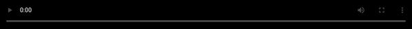 ```yaml
---
Title: Page 2
Published: 2023-02-19 6:51:04
---
```

<style>


@charset "UTF-8";

.video-js .vjs-big-play-button:before,
.video-js .vjs-control:before,
.video-js .vjs-modal-dialog,
.vjs-modal-dialog .vjs-modal-dialog-content {
	position: absolute;
	top: 0;
	left: 0;
	width: 100%;
	height: 100%;
	font-family: "Ionicons", "Questrial" !important;
	cursor: pointer;
}

.video-js .vjs-big-play-button:before,
.video-js .vjs-control:before {
	text-align: center;
}

.vjs-icon-play:before,
.video-js .vjs-big-play-button:before,
.video-js .vjs-play-control:before {
	content: "\f488";
}

.vjs-icon-play-circle:before {
	content: "\f488";
}

.vjs-icon-pause:before,
.video-js .vjs-play-control.vjs-playing:before {
	content: "\f478";
}

.vjs-icon-volume-mute:before,
.video-js .vjs-mute-control.vjs-vol-0:before,
.video-js .vjs-volume-menu-button.vjs-vol-0:before {
	content: "\f3b8";
}

.vjs-icon-volume-low:before,
.video-js .vjs-mute-control.vjs-vol-1:before,
.video-js .vjs-volume-menu-button.vjs-vol-1:before {
	content: "\f258";
}

.vjs-icon-volume-mid:before,
.video-js .vjs-mute-control.vjs-vol-2:before,
.video-js .vjs-volume-menu-button.vjs-vol-2:before {
	content: "\f259";
}

.vjs-icon-volume-high:before,
.video-js .vjs-mute-control:before,
.video-js .vjs-volume-menu-button:before {
	content: "\f257";
}

.vjs-icon-fullscreen-enter:before,
.video-js .vjs-fullscreen-control:before {
	content: "\f3d8";
}

.vjs-icon-fullscreen-exit:before,
.video-js.vjs-fullscreen .vjs-fullscreen-control:before {
	content: "\f3d0";
}

.vjs-icon-square:before {
	content: "\f371";
}

.vjs-icon-spinner:before {
	content: "\f29c";
}

.vjs-icon-subtitles:before,
.video-js .vjs-subtitles-button:before {
	content: "\f3fa";
}

.vjs-icon-captions:before,
.video-js .vjs-captions-button:before {
	content: "\f3fa";
}

.vjs-icon-chapters:before,
.video-js .vjs-chapters-button:before {
	content: "\f453";
}

.vjs-icon-share:before {
	content: "\f3ac";
}

.vjs-icon-cog:before {
	content: "\f43d";
}

.vjs-icon-circle:before,
.video-js .vjs-mouse-display:before,
.video-js .vjs-play-progress:before,
.video-js .vjs-volume-level:before {
	content: '';
}

.vjs-icon-circle-outline:before {
	content: "";
}

.vjs-icon-circle-inner-circle:before {
	content: "";
}

.vjs-icon-hd:before {
	content: "\f4cd";
}

.vjs-icon-cancel:before,
.video-js .vjs-control.vjs-close-button:before {
	content: "\f406";
}

.vjs-icon-replay:before {
	content: "\f49c";
}

.vjs-icon-facebook:before {
	content: "\f231";
}

.vjs-icon-gplus:before {
	content: "\f235";
}

.vjs-icon-linkedin:before {
	content: "";
}

.vjs-icon-twitter:before {
	content: "\f243";
}

.vjs-icon-tumblr:before {
	content: "\f241";
}

.vjs-icon-pinterest:before {
	content: "\f2b1";
}

.vjs-icon-audio-description:before {
	content: "";
}

.video-js {
	width: 100%;
	height: 100%;
	top: 0px;
	left: 0px;
	vertical-align: top;
	box-sizing: border-box;
	color: #fff;
	background: #000;
	position: absolute;
	padding: 0;
	font-size: 10px;
	line-height: 1;
	font-weight: normal;
	font-style: normal;
	font-family: "Ionicons", "Questrial" !important;
	-webkit-user-select: none;
	-moz-user-select: none;
	-ms-user-select: none;
	user-select: none;
	overflow: hidden;
}

.video-js:-moz-full-screen {
	position: absolute;
}

.video-js:-webkit-full-screen {
	width: 100% !important;
	height: 100% !important;
}

.video-js *,
.video-js *:before,
.video-js *:after {
	box-sizing: inherit;
}

.video-js ul {
	font-family: inherit;
	font-size: inherit;
	line-height: inherit;
	list-style-position: outside;
	margin-left: 0;
	margin-right: 0;
	margin-top: 0;
	margin-bottom: 0;
}

.video-js.vjs-fluid,
.video-js.vjs-16-9,
.video-js.vjs-4-3 {
	width: 100%;
	max-width: 100%;
	height: 0;
}

.video-js.vjs-16-9 {
	padding-top: 56.25%;
}

.video-js.vjs-4-3 {
	padding-top: 75%;
}

.video-js.vjs-fill {
	width: 100%;
	height: 100%;
}

.video-js .vjs-tech {
	position: absolute;
	top: 0;
	left: 0;
	width: 100%;
	height: 100%;
}

body.vjs-full-window {
	padding: 0;
	margin: 0;
	height: 100%;
	overflow-y: auto;
}

.vjs-full-window .video-js.vjs-fullscreen {
	position: fixed;
	overflow: hidden;
	z-index: 1000;
	left: 0;
	top: 0;
	bottom: 0;
	right: 0;
}

.video-js.vjs-fullscreen {
	width: 100% !important;
	height: 100% !important;
	padding-top: 0 !important;
}

.video-js.vjs-fullscreen.vjs-user-inactive, .vjs-user-inactive {
	cursor: none;
}

.vjs-hidden {
	display: none !important;
}

.video-js .vjs-offscreen {
	height: 1px;
	left: -9999px;
	position: absolute;
	top: 0;
	width: 1px;
}

.vjs-lock-showing {
	display: block !important;
	opacity: 1;
	visibility: visible;
}

.vjs-no-js {
	padding: 20px;
	color: #fff;
	background-color: #000;
	font-size: 18px;
	font-family: Arial, Helvetica, sans-serif;
	text-align: center;
	width: 300px;
	height: 150px;
	margin: 0px auto;
}

.vjs-no-js a,
.vjs-no-js a:visited {
	color: #66A8CC;
}

.video-js .vjs-big-play-button {
	font-size: 600%;
	line-height: 100px;
	height: 100px;
	width: 100px;
	display: block;
	position: absolute;
	text-indent: 5px;
	top: calc(50% - 50px);
	left: calc(50% - 50px);
	padding: 0;
	text-align: center;
	cursor: pointer;
	background: rgba(0,0,0,.15);
	color: #fff;
	-webkit-border-radius: 100%;
	-moz-border-radius: 100%;
	border-radius: 100%;
	outline: none;
	-webkit-backdrop-filter: blur(20px) saturate(1.5) brightness(1.2);
	backdrop-filter: blur(20px) saturate(1.5) brightness(1.2);
}
/*.video-js .vjs-big-play-button:after {
	content: 'Interstellar';
	font-family: 'Questrial';
	font-size: 35%;
	line-height: 38px;
	height: auto;
	width: auto;
	position: absolute;
	top: 5px;
	left: 100px;
	padding: 0 15px;
	text-align: center;
	background: #111;
	box-shadow: 0 2px 5px 0 rgba(0,0,0,0.1),0 2px 10px 0 rgba(0,0,0,0.1);
	-webkit-border-radius: 5px;
	-moz-border-radius: 5px;
	border-radius: 5px;
}*/

.vjs-controls-disabled .vjs-big-play-button,
.vjs-has-started .vjs-big-play-button,
.vjs-using-native-controls .vjs-big-play-button,
.vjs-error .vjs-big-play-button {
	display: none;
}

.video-js button {
	background: none;
	border: none;
	color: inherit;
	display: inline-block;
	overflow: visible;
	font-size: inherit;
	line-height: inherit;
	text-transform: none;
	text-decoration: none;
	transition: none;
	-webkit-appearance: none;
	-moz-appearance: none;
	appearance: none;
}

.video-js .vjs-control.vjs-close-button {
	cursor: pointer;
	height: 3em;
	position: absolute;
	right: 0;
	top: 0.5em;
	z-index: 2;
}

.vjs-menu-button {
	cursor: pointer;
}

.vjs-menu .vjs-menu-content {
	display: block;
	padding: 0;
	margin: 0;
	overflow: auto;
}

.vjs-scrubbing .vjs-menu-button:hover .vjs-menu {
	display: none;
}

.vjs-menu li {
	list-style: none;
	margin: 2px 0px;
	padding: 8px 15px;
	font-size: 14px;
	text-align: center;
	text-transform: lowercase;
	color: rgba(255,255,255,.6);
	border-radius: 3px;
	transition: all .15s ease;
	outline: none;
}

.vjs-menu li:hover {
	color: rgba(255,255,255,.85);
	text-shadow: 0 0 3px rgba(255,255,255,.5);
}
.vjs-menu li:active {
	transform: scale(.9);
}

.vjs-menu li.vjs-selected,
.vjs-menu li.vjs-selected:focus,
.vjs-menu li.vjs-selected:hover {
	color: rgba(255,255,255,1);
	text-shadow: 0 0 15px rgba(0,0,0,.5);
	/*background: -webkit-linear-gradient(to top, #FF7539 0%, #FFAB00 100%);
    background: linear-gradient(to top, #FF7539 0%, #FFAB00 100%);*/
}

.vjs-menu li.vjs-menu-title {
	text-align: center;
	text-transform: uppercase;
	font-size: 1em;
	line-height: 2em;
	padding: 0;
	margin: 0 0 0.3em 0;
	font-weight: bold;
	cursor: default;
}

.vjs-menu-button-popup .vjs-menu {
	display: none;
	position: absolute;
	bottom: 0;
	width: 50px;
	left: -3em;
	height: 0em;
	margin-bottom: 1.5em;
	border-top-color: rgba(43, 51, 63, 0.7);
}

.vjs-menu-button-popup .vjs-menu .vjs-menu-content {
	display: block;
    padding: 5px;
	/*background: -webkit-linear-gradient(top, rgba(30,30,30,.9), rgba(10,10,10,.9));
    background: linear-gradient(to bottom , rgba(30,30,30,.9), rgba(10,10,10,.9));
    box-shadow: inset 0 0 0 1px rgba(255,255,255,.05), 0 0 10px rgba(0,0,0,.3);*/
    border-radius: 3px;
    color: #fff;
    font-size: 100%;
    margin-bottom: 8px;
    -webkit-transition: all .15s;
    transition: all .15s;
	position: absolute;
	bottom: 15px;
	float: left;
}

.vjs-menu-button-popup:hover .vjs-menu,
.vjs-menu-button-popup .vjs-menu.vjs-lock-showing {
	display: block;
}

.video-js .vjs-menu-button-inline {
	-webkit-transition: all 0.4s;
	-moz-transition: all 0.4s;
	-o-transition: all 0.4s;
	transition: all 0.4s;
	overflow: hidden;
}

.video-js .vjs-menu-button-inline:before {
	width: 2.222222222em;
}

.video-js .vjs-menu-button-inline:hover,
.video-js .vjs-menu-button-inline:focus,
.video-js .vjs-menu-button-inline.vjs-slider-active,
.video-js.vjs-no-flex .vjs-menu-button-inline {
	width: 10em;
}

.video-js .vjs-menu-button-inline.vjs-slider-active {
	-webkit-transition: none;
	-moz-transition: none;
	-o-transition: none;
	transition: none;
}

.vjs-menu-button-inline .vjs-menu {
	opacity: 0;
	height: 100%;
	width: auto;
	position: absolute;
	left: 4em;
	top: 0;
	padding: 0;
	margin: 0;
	-webkit-transition: all 0.4s;
	-moz-transition: all 0.4s;
	-o-transition: all 0.4s;
	transition: all 0.4s;
}

.vjs-menu-button-inline:hover .vjs-menu,
.vjs-menu-button-inline:focus .vjs-menu,
.vjs-menu-button-inline.vjs-slider-active .vjs-menu {
	display: block;
	opacity: 1;
}

.vjs-no-flex .vjs-menu-button-inline .vjs-menu {
	display: block;
	opacity: 1;
	position: relative;
	width: auto;
}

.vjs-no-flex .vjs-menu-button-inline:hover .vjs-menu,
.vjs-no-flex .vjs-menu-button-inline:focus .vjs-menu,
.vjs-no-flex .vjs-menu-button-inline.vjs-slider-active .vjs-menu {
	width: auto;
}

.vjs-menu-button-inline .vjs-menu-content {
	width: auto;
	height: 100%;
	margin: 0;
	overflow: hidden;
}

.video-js .vjs-control-bar {
	display: none;
	width: 700px;
	position: absolute;
	bottom: 20px;
	left: calc( 50% - 350px );
	height: 50px;
	border-radius: 5px;
	background: rgba(0,0,0,.6);
	-webkit-backdrop-filter: blur(20px) saturate(1.5) brightness(1.2);
	backdrop-filter: blur(20px) saturate(1.5) brightness(1.2);
}

@media screen and (max-width: 740px) {
.video-js .vjs-control-bar {
	width: calc( 100% - 40px );
	bottom: 20px;
	left: 20px;
}
}

.vjs-has-started .vjs-control-bar {
	display: -webkit-box;
	display: -webkit-flex;
	display: -ms-flexbox;
	display: flex;
	visibility: visible;
	opacity: 1;
	transform-origin: center bottom;
	transition: all .15s cubic-bezier(.44,.14,.34,.97), width 0s, left 0s;
}

.vjs-has-started.vjs-user-inactive.vjs-playing .vjs-control-bar {
	visibility: hidden;
	opacity: 0;
	bottom: 5px;
	transition: .15s cubic-bezier(.44,.14,.34,.97);
}

.vjs-controls-disabled .vjs-control-bar,
.vjs-using-native-controls .vjs-control-bar,
.vjs-error .vjs-control-bar {
	display: none !important;
}

.vjs-audio.vjs-has-started.vjs-user-inactive.vjs-playing .vjs-control-bar {
	opacity: 1;
	visibility: visible;
}

@media screen {
	.vjs-user-inactive.vjs-playing .vjs-control-bar:before {
		content: "";
	}
}

.vjs-has-started.vjs-no-flex .vjs-control-bar {
	display: table;
}

.video-js .vjs-control {
	outline: none;
	position: relative;
	text-align: center;
	margin: 0;
	padding: 0;
	height: 100%;
	width: 50px;
	font-size: 120%;
	-webkit-box-flex: none;
	-moz-box-flex: none;
	-webkit-flex: none;
	-ms-flex: none;
	flex: none;
}

.video-js .vjs-control:before {
	font-size: 200%;
	line-height: 50px;
	color: #fff;
}

.video-js .vjs-control-text {
	border: 0;
	clip: rect(0 0 0 0);
	height: 1px;
	margin: -1px;
	overflow: hidden;
	visibility: hidden;
	padding: 0;
	position: absolute;
	width: 1px;
}

.vjs-no-flex .vjs-control {
	display: table-cell;
	vertical-align: middle;
}

.video-js .vjs-custom-control-spacer {
	display: none;
}

.video-js .vjs-progress-control {
	-webkit-box-flex: auto;
	-moz-box-flex: auto;
	-webkit-flex: auto;
	-ms-flex: auto;
	flex: auto;
	display: -webkit-box;
	display: -webkit-flex;
	display: -ms-flexbox;
	display: flex;
	-webkit-box-align: center;
	-webkit-align-items: center;
	-ms-flex-align: center;
	align-items: center;
}

.vjs-live .vjs-progress-control {
	display: none;
}

.video-js .vjs-progress-holder {
	-webkit-box-flex: auto;
	-moz-box-flex: auto;
	-webkit-flex: auto;
	-ms-flex: auto;
	flex: auto;
	-webkit-transition: all 0.2s;
	-moz-transition: all 0.2s;
	-o-transition: all 0.2s;
	transition: all 0.2s;
	height: 5px;
	border-radius: 5px;
}

.video-js .vjs-progress-control:hover .vjs-mouse-display:after,
.video-js .vjs-progress-control:hover .vjs-play-progress:after {
	display: block;
	font-size: 120%;
}

.video-js .vjs-progress-holder .vjs-play-progress,
.video-js .vjs-progress-holder .vjs-load-progress,
.video-js .vjs-progress-holder .vjs-load-progress div {
	position: absolute;
	display: block;
	height: 5px;
	margin: 0;
	padding: 0;
	width: 0;
	left: 0;
	top: 0;
	border-radius: 5px;
}

.video-js .vjs-mouse-display:before {
	display: none;
}

.video-js .vjs-play-progress {
	background: #FFF;
	border-radius: 10px;
	transition: all .25s linear;
}

.video-js .vjs-mouse-display:after,
.video-js .vjs-play-progress:after {
	display: none;
	position: absolute;
	top: -28px;
	right: 0;
	font-size: 12px !important;
	color: transparent;
	content: attr(data-current-time);
	padding: 8px;
	pointer-events: none;
	transition: .2s ease;
}

.video-js .vjs-play-progress:before,
.video-js .vjs-play-progress:after {
	z-index: 10;
}

.video-js .vjs-load-progress {
	background: rgba(255,255,255,.3);
	transition: width .25s linear;
}

.video-js .vjs-load-progress div {
	background: rgba(0,0,0,.2);
}

.video-js.vjs-no-flex .vjs-progress-control {
	width: auto;
}

.video-js .vjs-progress-control .vjs-mouse-display {
	position: absolute;
}

.vjs-no-flex .vjs-progress-control .vjs-mouse-display {
	z-index: 0;
}

.video-js .vjs-progress-control:hover .vjs-mouse-display {
	display: block;
}

.video-js.vjs-user-inactive .vjs-progress-control .vjs-mouse-display,
.video-js.vjs-user-inactive .vjs-progress-control .vjs-mouse-display:after {
	visibility: hidden;
	opacity: 0;
	-webkit-transition: visibility 1s, opacity 1s;
	-moz-transition: visibility 1s, opacity 1s;
	-o-transition: visibility 1s, opacity 1s;
	transition: visibility 1s, opacity 1s;
}

.video-js.vjs-user-inactive.vjs-no-flex .vjs-progress-control .vjs-mouse-display,
.video-js.vjs-user-inactive.vjs-no-flex .vjs-progress-control .vjs-mouse-display:after {
	display: none;
}

.video-js .vjs-progress-control .vjs-mouse-display:after {
	color: #999;
	background: #222;
    border-radius: 5px 5px 0px 5px;
	visibility: visible;
}

.video-js .vjs-slider {
	outline: 0;
	position: relative;
	cursor: pointer;
	padding: 0;
	margin: 0 0.45em 0 0.45em;
	background: rgba(255,255,255,.15);
}

.video-js .vjs-mute-control, .video-js .vjs-volume-menu-button {
	cursor: pointer;
	-webkit-box-flex: none;
	-moz-box-flex: none;
	-webkit-flex: none;
	-ms-flex: none;
	flex: none;
}

.video-js .vjs-volume-control {
	width: 5em;
	-webkit-box-flex: none;
	-moz-box-flex: none;
	-webkit-flex: none;
	-ms-flex: none;
	flex: none;
	display: -webkit-box;
	display: -webkit-flex;
	display: -ms-flexbox;
	display: flex;
	-webkit-box-align: center;
	-webkit-align-items: center;
	-ms-flex-align: center;
	align-items: center;
}

.video-js .vjs-volume-bar {
	margin: 1.35em 0.45em;
	top: 9px;
	border-radius: 5px;
}

.vjs-volume-bar.vjs-slider-horizontal {
	width: 50px;
	height: 5px;
	border-radius: 5px;
}

.vjs-volume-bar.vjs-slider-vertical {
	width: 5px;
	height: 50px;
	margin: 1.35em auto;
	border-radius: 5px;
}

.video-js .vjs-volume-level {
	position: absolute;
	bottom: 0;
	left: 0;
	background: #FFF;
	border-radius: 5px;
	transition: all 0s;
}

/*.video-js .vjs-volume-level:before {
	content: '';
	position: absolute;
	width: 9px;
	height: 9px;
	bottom: -2px;
	right: -6px;
	background: #fff;
	border-radius: 50px;
}*/

.vjs-slider-vertical .vjs-volume-level {
	width: 5px;
}

.vjs-slider-vertical .vjs-volume-level:before {
	top: -0.5em;
	left: -0.3em;
}

.vjs-slider-horizontal .vjs-volume-level {
	height: 5px;
}

.vjs-slider-horizontal .vjs-volume-level:before {
	top: -2px;
	right: -0.5em;
}

.vjs-volume-bar.vjs-slider-vertical .vjs-volume-level {
	height: 100%;
}

.vjs-volume-bar.vjs-slider-horizontal .vjs-volume-level {
	width: 100%;
}

.vjs-menu-button-popup.vjs-volume-menu-button .vjs-menu {
	display: block;
	width: 0;
	height: 0;
	border-top-color: transparent;
}

.vjs-menu-button-popup.vjs-volume-menu-button-vertical .vjs-menu {
	left: 0.5em;
	height: 8em;
}

.vjs-menu-button-popup.vjs-volume-menu-button-horizontal .vjs-menu {
	left: -2em;
}

.vjs-menu-button-popup.vjs-volume-menu-button .vjs-menu-content {
	height: 0;
	width: 0;
	overflow-x: hidden;
	overflow-y: hidden;
}

.vjs-volume-menu-button-vertical:hover .vjs-menu-content,
.vjs-volume-menu-button-vertical .vjs-lock-showing .vjs-menu-content {
	height: 50px;
	width: 85px;
}

.vjs-volume-menu-button-horizontal:hover .vjs-menu-content,
.vjs-volume-menu-button-horizontal .vjs-lock-showing .vjs-menu-content {
	height: 50px;
	width: 60px;
}

.vjs-volume-menu-button.vjs-menu-button-inline .vjs-menu-content {
	background-color: transparent !important;
}

.vjs-poster {
  background-repeat: no-repeat;
  background-position: 50% 50%;
  background-size: cover;
  cursor: pointer;
  height: 100%;
  margin: 0;
  padding: 0;
  position: relative;
  width: 100%;
}
.vjs-poster img {
  display: block;
  margin: 0 auto;
  max-height: 100%;
  padding: 0;
  width: 100%;
}

.vjs-has-started .vjs-poster {
	visibility: hidden;
	opacity: 0;
}

.vjs-audio.vjs-has-started .vjs-poster {
	visibility: visible;
}

.vjs-controls-disabled .vjs-poster {
	visibility: hidden;
	display: none;
}

.vjs-using-native-controls .vjs-poster {
	visibility: hidden;
	display: none;
}

.video-js .vjs-live-control {
	display: -webkit-box;
	display: -webkit-flex;
	display: -ms-flexbox;
	display: flex;
	-webkit-box-align: flex-start;
	-webkit-align-items: flex-start;
	-ms-flex-align: flex-start;
	align-items: flex-start;
	-webkit-box-flex: auto;
	-moz-box-flex: auto;
	-webkit-flex: auto;
	-ms-flex: auto;
	flex: auto;
	font-size: 1em;
	line-height: 3em;
}

.vjs-no-flex .vjs-live-control {
	display: table-cell;
	width: auto;
	text-align: left;
}

.video-js .vjs-time-control {
	-webkit-box-flex: none;
	-moz-box-flex: none;
	-webkit-flex: none;
	-ms-flex: none;
	flex: none;
	font-size: 100%;
	line-height: 50px;
	color: rgba(255,255,255,.8);
}

.vjs-live .vjs-time-control {
	display: none;
}

.video-js .vjs-current-time,
.vjs-no-flex .vjs-current-time {
	display: block;
}

.video-js .vjs-duration,
.vjs-no-flex .vjs-duration {
	display: block;
}
.vjs-duration.vjs-control, .vjs-current-time.vjs-control {
	width: auto !important;
	padding: 0 10px;
}

.vjs-time-divider {
	line-height: 50px;
	width: 2px;
	transform: translateX(-2px);
}
.vjs-time-divider div span {
	font-size: 150%;
	color: rgba(255,255,255,.8);
}

.vjs-live .vjs-time-divider {
	display: none;
}

.video-js .vjs-play-control {
	cursor: pointer;
	-webkit-box-flex: none;
	-moz-box-flex: none;
	-webkit-flex: none;
	-ms-flex: none;
	flex: none;
}
.video-js .vjs-play-control:after {
	content: 'Play/Pause';
	position: absolute;
	top: -40px;
	left: 0px;
	width: auto;
	height: auto;
	background: #111;
    box-shadow: 0 2px 5px 0 rgba(0,0,0,0.1),0 2px 10px 0 rgba(0,0,0,0.1);
	border-radius: 5px;
	color: #ddd;
	text-align: center;
	letter-spacing: 1px;
	padding: 10px 15px;
	pointer-events: none;
	opacity: 0;
	transition: .2s ease;
	transition-delay: 0s;
}
.video-js .vjs-play-control:hover:after {
	opacity: 1;
	transition-delay: 1.3s;
}

.vjs-text-track-display {
	position: absolute;
	bottom: 3em;
	left: 0;
	right: 0;
	top: 0;
	pointer-events: none;
}

.video-js.vjs-user-inactive.vjs-playing .vjs-text-track-display {
	bottom: 1em;
}

.video-js .vjs-text-track {
	font-size: 1.4em;
	text-align: center;
	margin-bottom: 0.1em;
	background-color: #000;
	background-color: rgba(0, 0, 0, 0.5);
}

.vjs-subtitles {
	color: #fff;
}

.vjs-captions {
	color: #fc6;
}

.vjs-tt-cue {
	display: block;
}

video::-webkit-media-text-track-display {
	-moz-transform: translateY(-3em);
	-ms-transform: translateY(-3em);
	-o-transform: translateY(-3em);
	-webkit-transform: translateY(-3em);
	transform: translateY(-3em);
}

.video-js.vjs-user-inactive.vjs-playing video::-webkit-media-text-track-display {
	-moz-transform: translateY(-1.5em);
	-ms-transform: translateY(-1.5em);
	-o-transform: translateY(-1.5em);
	-webkit-transform: translateY(-1.5em);
	transform: translateY(-1.5em);
}

.video-js .vjs-fullscreen-control {
	cursor: pointer;
	-webkit-box-flex: none;
	-moz-box-flex: none;
	-webkit-flex: none;
	-ms-flex: none;
	flex: none;
}
.video-js .vjs-fullscreen-control:after {
	content: 'Fullscreen';
	position: absolute;
	top: -40px;
	right: 0px;
	width: auto;
	height: auto;
	background: #111;
    box-shadow: 0 2px 5px 0 rgba(0,0,0,0.1),0 2px 10px 0 rgba(0,0,0,0.1);
	border-radius: 5px;
	color: #ddd;
	text-align: center;
	letter-spacing: 1px;
	padding: 10px 15px;
	pointer-events: none;
	opacity: 0;
	transition: .2s ease;
	transition-delay: 0s;
}
.video-js .vjs-fullscreen-control:hover:after {
	opacity: 1;
	transition-delay: 1.3s;
}

.vjs-playback-rate .vjs-playback-rate-value {
	font-size: 120%;
	line-height: 50px;
	position: absolute;
	top: 0;
	left: 0;
	width: 100%;
	height: 100%;
	text-align: center;
}

.vjs-playback-rate .vjs-menu {
	transform: translateX(0%);
}

.vjs-error .vjs-error-display .vjs-modal-dialog-content {
	font-size: 1.4em;
	text-align: center;
}

.vjs-error .vjs-error-display:before {
	color: #fff;
	content: 'X';
	font-family: Arial, Helvetica, sans-serif;
	font-size: 4em;
	left: 0;
	line-height: 1;
	margin-top: -0.5em;
	position: absolute;
	text-shadow: 0.05em 0.05em 0.1em #000;
	text-align: center;
	top: 50%;
	vertical-align: middle;
	width: 100%;
}

.vjs-loading-spinner {
	position: absolute;
	top: 5px;
	left: calc( 50% - 65px );
	width: 130px;
	height: 40px;
	border-radius: 5px;
	background: #111;
	overflow: hidden;
	visibility: hidden;
	opacity: 0;
	transition: all .25s ease;
}
.vjs-loading-spinner:before {
	content: '';
	position: absolute;
	top: 10px;
	left: 10px;
	width: 20px;
	height: 20px;
	border-radius: 100%;
	border: solid transparent 2px;
	border-top-color: #fff;
	-webkit-animation: rotate 1s infinite linear;
	animation: rotate 1s infinite linear;
}
.vjs-loading-spinner:after {
	content: 'Loading';
	position: absolute;
	top: 0px;
	right: 5px;
	width: 90px;
	height: 40px;
	line-height: 40px;
	font-size: 150%;
	text-align: center;
}

.vjs-seeking .vjs-loading-spinner,
.vjs-waiting .vjs-loading-spinner {
	visibility: visible;
	opacity: 1;
	top: 20px;
}

@keyframes rotate {
	0% { 
		transform: rotate(0deg);
	}
	100% { 
		transform: rotate(360deg);
	}
}

.vjs-chapters-button .vjs-menu {
	left: -10em;
	width: 0;
}

.vjs-chapters-button .vjs-menu ul {
	width: 24em;
}

.video-js.vjs-layout-tiny:not(.vjs-fullscreen) .vjs-custom-control-spacer {
	-webkit-box-flex: auto;
	-moz-box-flex: auto;
	-webkit-flex: auto;
	-ms-flex: auto;
	flex: auto;
}

.video-js.vjs-layout-tiny:not(.vjs-fullscreen).vjs-no-flex .vjs-custom-control-spacer {
	width: auto;
}

.video-js.vjs-layout-tiny:not(.vjs-fullscreen) .vjs-current-time,
.video-js.vjs-layout-tiny:not(.vjs-fullscreen) .vjs-captions-button,
.video-js.vjs-layout-tiny:not(.vjs-fullscreen) .vjs-time-divider,
.video-js.vjs-layout-tiny:not(.vjs-fullscreen) .vjs-progress-control,
.video-js.vjs-layout-tiny:not(.vjs-fullscreen) .vjs-duration,
.video-js.vjs-layout-tiny:not(.vjs-fullscreen) .vjs-remaining-time,
.video-js.vjs-layout-tiny:not(.vjs-fullscreen) .vjs-playback-rate,
.video-js.vjs-layout-tiny:not(.vjs-fullscreen) .vjs-mute-control,
.video-js.vjs-layout-tiny:not(.vjs-fullscreen) .vjs-volume-control,
.video-js.vjs-layout-tiny:not(.vjs-fullscreen) .vjs-chapters-button,
.video-js.vjs-layout-tiny:not(.vjs-fullscreen) .vjs-captions-button,
.video-js.vjs-layout-tiny:not(.vjs-fullscreen) .vjs-subtitles-button,
.video-js.vjs-layout-tiny:not(.vjs-fullscreen) .vjs-volume-menu-button {
	display: none;
}

.video-js.vjs-layout-x-small:not(.vjs-fullscreen) .vjs-current-time,
.video-js.vjs-layout-x-small:not(.vjs-fullscreen) .vjs-captions-button,
.video-js.vjs-layout-x-small:not(.vjs-fullscreen) .vjs-time-divider,
.video-js.vjs-layout-x-small:not(.vjs-fullscreen) .vjs-duration,
.video-js.vjs-layout-x-small:not(.vjs-fullscreen) .vjs-remaining-time,
.video-js.vjs-layout-x-small:not(.vjs-fullscreen) .vjs-playback-rate,
.video-js.vjs-layout-x-small:not(.vjs-fullscreen) .vjs-captions-button,
.video-js.vjs-layout-x-small:not(.vjs-fullscreen) .vjs-mute-control,
.video-js.vjs-layout-x-small:not(.vjs-fullscreen) .vjs-volume-control,
.video-js.vjs-layout-x-small:not(.vjs-fullscreen) .vjs-chapters-button,
.video-js.vjs-layout-x-small:not(.vjs-fullscreen) .vjs-subtitles-button,
.video-js.vjs-layout-x-small:not(.vjs-fullscreen) .vjs-volume-button,
.video-js.vjs-layout-x-small:not(.vjs-fullscreen) .vjs-fullscreen-control {
	display: none;
}

.video-js.vjs-layout-small:not(.vjs-fullscreen) .vjs-current-time,
.video-js.vjs-layout-small:not(.vjs-fullscreen) .vjs-captions-button,
.video-js.vjs-layout-small:not(.vjs-fullscreen) .vjs-time-divider,
.video-js.vjs-layout-small:not(.vjs-fullscreen) .vjs-duration,
.video-js.vjs-layout-small:not(.vjs-fullscreen) .vjs-remaining-time,
.video-js.vjs-layout-small:not(.vjs-fullscreen) .vjs-playback-rate,
.video-js.vjs-layout-small:not(.vjs-fullscreen) .vjs-mute-control,
.video-js.vjs-layout-small:not(.vjs-fullscreen) .vjs-volume-control,
.video-js.vjs-layout-small:not(.vjs-fullscreen) .vjs-chapters-button,
.video-js.vjs-layout-small:not(.vjs-fullscreen) .vjs-subtitles-button {
	display: none;
}

.vjs-remaining-time {
	display: none;
}
.vjs-caption-settings {
	position: relative;
	top: 1em;
	/*background-color: #2B333F;
	background-color: rgba(43, 51, 63, 0.75);*/
	color: #fff;
	margin: 0 auto;
	padding: 0.5em;
	height: 15em;
	font-size: 12px;
	width: 40em;
}

.vjs-caption-settings .vjs-tracksettings {
	top: 0;
	bottom: 2em;
	left: 0;
	right: 0;
	position: absolute;
	overflow: auto;
}

.vjs-caption-settings .vjs-tracksettings-colors,
.vjs-caption-settings .vjs-tracksettings-font {
	float: left;
}

.vjs-caption-settings .vjs-tracksettings-colors:after,
.vjs-caption-settings .vjs-tracksettings-font:after,
.vjs-caption-settings .vjs-tracksettings-controls:after {
	clear: both;
}

.vjs-caption-settings .vjs-tracksettings-controls {
	position: absolute;
	bottom: 1em;
	right: 1em;
}

.vjs-caption-settings .vjs-tracksetting {
	margin: 5px;
	padding: 3px;
	min-height: 40px;
}

.vjs-caption-settings .vjs-tracksetting label {
	display: block;
	width: 100px;
	margin-bottom: 5px;
}

.vjs-caption-settings .vjs-tracksetting span {
	display: inline;
	margin-left: 5px;
}

.vjs-caption-settings .vjs-tracksetting > div {
	margin-bottom: 5px;
	min-height: 20px;
}

.vjs-caption-settings .vjs-tracksetting > div:last-child {
	margin-bottom: 0;
	padding-bottom: 0;
	min-height: 0;
}

.vjs-caption-settings label > input {
	margin-right: 10px;
}

.vjs-caption-settings input[type="button"] {
	width: 40px;
	height: 40px;
}

.video-js .vjs-modal-dialog {
	/*background: rgba(0, 0, 0, 0.8);
	background: -webkit-linear-gradient(-90deg, rgba(0, 0, 0, 0.8), rgba(255, 255, 255, 0));
	background: linear-gradient(180deg, rgba(0, 0, 0, 0.8), rgba(255, 255, 255, 0));*/
}

.vjs-modal-dialog .vjs-modal-dialog-content {
	font-size: 1.2em;
	line-height: 1.5;
	padding: 20px 24px;
	z-index: 1;
}

/*
Next step:

Customize https://plyr.io

*/
</style>
<video id="my-video" class="video-js" controls preload="auto" poster="https://cdn.plyr.io/static/demo/View_From_A_Blue_Moon_Trailer-HD.jpg" data-setup='' loop>
<source src="https://cdn.plyr.io/static/demo/View_From_A_Blue_Moon_Trailer-1080p.mp4" type='video/mp4'>
</video>

